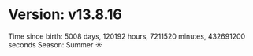 # Version: v13.8.16
Time since birth: 5008 days, 120192 hours, 7211520 minutes, 432691200 seconds
Season: Summer ☀️
